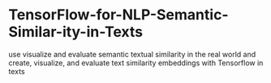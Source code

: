 # TensorFlow-for-NLP-Semantic-Similar-ity-in-Texts
use visualize and evaluate semantic textual similarity in the real world and create, visualize, and evaluate text similarity embeddings with Tensorflow in texts
